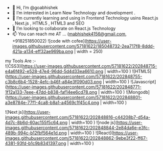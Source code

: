 - 👋 Hi, I’m @goabhishek
- 👀 I’m interested in Learn New Technology and dovelopment .
- 🌱 I’m currently learning and using in Frontend Technology usins React.js , Next.js , HTML5 , HTML3 and SEO 
- 💞️ I’m looking to collaborate on React.js Technology
- 📫 You can reach me AT ... (mabhishek4156@gmail.com, +918251850022)
![code with cofee](https://user-images.githubusercontent.com/57181622/185048732-2ea717f8-8ddd-421a-a134-eff32ae969ba.png | width = 250)

my Tools Are :-  
![CSS3](https://user-images.githubusercontent.com/57181622/202848715-e4a6f492-e528-47e4-96dd-5d4d33ea6610.png | width=100 )
![HTML5](https://user-images.githubusercontent.com/57181622/202848755-c3b8c6b4-1528-4efc-b46f-a84e3f090d03.png | width=100 )
![Javascript](https://user-images.githubusercontent.com/57181622/202848771-1f12a133-7eee-47dd-b838-faf14ee6cd78.png | width=100 )
![Mongodb](https://user-images.githubusercontent.com/57181622/202848801-a3e8784e-77f1-4ca8-b8a1-a4569c1f45c4.png | width=100 )

![Next js](https://user-images.githubusercontent.com/57181622/202848816-c44208b7-d54a-4d7c-8b6d-60ac155f5c64.png | width=100 )
![node js](https://user-images.githubusercontent.com/57181622/202848844-2e84da6e-e3fc-489b-994c-b12fbf564e1d.png | width=100 )
![React](https://user-images.githubusercontent.com/57181622/202848862-9ebe3f22-ff67-4381-93fd-b1c9b8341397.png | width=100 )


<!---
goabhishek/goabhishek is a ✨ special ✨ repository because its `README.md` (this file) appears on your GitHub profile.
You can click the Preview link to take a look at your changes.

my Tools Are :-  
![CSS3](https://user-images.githubusercontent.com/57181622/202848715-e4a6f492-e528-47e4-96dd-5d4d33ea6610.png)
![HTML5](https://user-images.githubusercontent.com/57181622/202848755-c3b8c6b4-1528-4efc-b46f-a84e3f090d03.png)
![Javascript](https://user-images.githubusercontent.com/57181622/202848771-1f12a133-7eee-47dd-b838-faf14ee6cd78.png)
![Mongodb](https://user-images.githubusercontent.com/57181622/202848801-a3e8784e-77f1-4ca8-b8a1-a4569c1f45c4.png)

![Next js](https://user-images.githubusercontent.com/57181622/202848816-c44208b7-d54a-4d7c-8b6d-60ac155f5c64.png)
![node js](https://user-images.githubusercontent.com/57181622/202848844-2e84da6e-e3fc-489b-994c-b12fbf564e1d.png)
![React](https://user-images.githubusercontent.com/57181622/202848862-9ebe3f22-ff67-4381-93fd-b1c9b8341397.png)


--->
